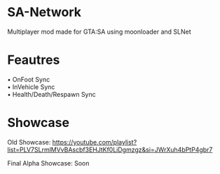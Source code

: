 # SA-Network
Multiplayer mod made for GTA:SA using moonloader and SLNet

# Feautres
• OnFoot Sync <br>
• InVehicle Sync <br>
• Health/Death/Respawn Sync

# Showcase 
Old Showcase: https://youtube.com/playlist?list=PLV7SLrmlMVvBAscbf3EHJtKf0LiDgmzgz&si=JWrXuh4bPtP4gbr7

Final Alpha Showcase: Soon
